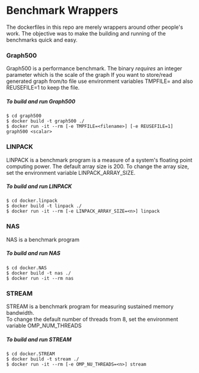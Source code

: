 # Benchmark Wrappers

The dockerfiles in this repo are merely wrappers around other people's work.  The objective was to make the building and running of the benchmarks quick and easy.  


### Graph500

Graph500 is a performance benchmark.  The binary *requires* an integer parameter which is the scale of the graph
If you want to store/read generated graph from/to file use environment variables TMPFILE=<filename> and also REUSEFILE=1 to keep the file.

##### To build and run Graph500
```
$ cd graph500
$ docker build -t graph500 ./
$ docker run -it --rm [-e TMPFILE=<filename>] [-e REUSEFILE=1] graph500 <scalar>
```


### LINPACK

LINPACK is a benchmark program is a measure of a system's floating point computing power.
The default array size is 200.  To change the array size, set the environment variable LINPACK_ARRAY_SIZE. 

##### To build and run LINPACK

```
$ cd docker.linpack
$ docker build -t linpack ./
$ docker run -it --rm [-e LINPACK_ARRAY_SIZE=<n>] linpack 
```


### NAS

NAS is a benchmark program

##### To build and run NAS
```
$ cd docker.NAS
$ docker build -t nas ./
$ docker run -it --rm nas 
```


### STREAM

STREAM is a benchmark program for measuring sustained memory bandwidth.  
To change the default number of threads from 8, set the environment variable OMP_NUM_THREADS

##### To build and run STREAM
```
$ cd docker.STREAM
$ docker build -t stream ./
$ docker run -it --rm [-e OMP_NU_THREADS=<n>] stream
```


